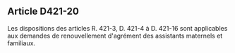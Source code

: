 ## Article D421-20

Les dispositions des articles R. 421-3, D. 421-4 à D. 421-16 sont applicables aux demandes de
renouvellement d'agrément des assistants maternels et familiaux.


